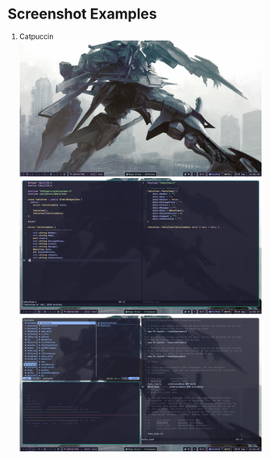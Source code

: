 # Screenshot Examples
1. Catpuccin
![catpuccin_1](https://github.com/lxvevery1/dotfiles/raw/main/assets/catpuccin_3.png)
![catpuccin_2](https://github.com/lxvevery1/dotfiles/raw/main/assets/catpuccin_2.png)
![catpuccin_3](https://github.com/lxvevery1/dotfiles/raw/main/assets/catpuccin_1.png)

